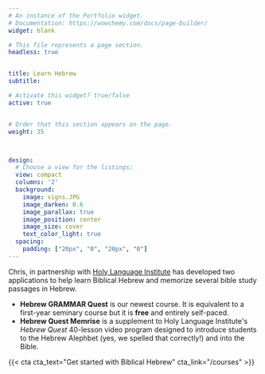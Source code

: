 ```yaml
---
# An instance of the Portfolio widget.
# Documentation: https://wowchemy.com/docs/page-builder/
widget: blank

# This file represents a page section.
headless: true


title: Learn Hebrew
subtitle:

# Activate this widget? true/false
active: true


# Order that this section appears on the page.
weight: 35



design:
  # Choose a view for the listings:
  view: compact
  columns: '2'
  background:
    image: signs.JPG
    image_darken: 0.6
    image_parallax: true
    image_position: center
    image_size: cover
    text_color_light: true
  spacing:
    padding: ["20px", "0", "20px", "0"]
---
```


Chris, in partnership with [Holy Language Institute](https://holylanguage.com) has developed two applications to help learn Biblical Hebrew and memorize several bible study passages in Hebrew.

* **Hebrew GRAMMAR Quest** is our newest course.  It is equivalent to a first-year seminary course but it is **free** and entirely self-paced.
* **Hebrew Quest Memrise** is a supplement to Holy Language Institute's _Hebrew Quest_ 40-lesson video program designed to introduce students to the Hebrew Alephbet (yes, we spelled that correctly!) and into the Bible.

{{< cta cta_text="Get started with Biblical Hebrew" cta_link="/courses" >}}